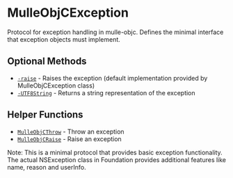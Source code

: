 # MulleObjCException

Protocol for exception handling in mulle-objc. Defines the minimal interface that exception objects must implement.

## Optional Methods

- [`-raise`](https://www.perplexity.ai/search?q=Please+create+some+detailed+API+documentation+for+the+method+raise+of+MulleObjCException+of+the+MulleObjC+project+https://github.com/mulle-objc/MulleObjC.+You+will+find+source+code+probably+at+https://github.com/mulle-objc/MulleObjC/blob/master/src/protocol/MulleObjCException.m+and+the+header+at+https://github.com/mulle-objc/MulleObjC/blob/master/src/protocol/MulleObjCException.h+and+there+may+also+be+tests+for+it+in+the+test/+folder) - Raises the exception (default implementation provided by MulleObjCException class)
- [`-UTF8String`](https://www.perplexity.ai/search?q=Please+create+some+detailed+API+documentation+for+the+method+UTF8String+of+MulleObjCException+of+the+MulleObjC+project+https://github.com/mulle-objc/MulleObjC.+You+will+find+source+code+probably+at+https://github.com/mulle-objc/MulleObjC/blob/master/src/protocol/MulleObjCException.m+and+the+header+at+https://github.com/mulle-objc/MulleObjC/blob/master/src/protocol/MulleObjCException.h+and+there+may+also+be+tests+for+it+in+the+test/+folder) - Returns a string representation of the exception

## Helper Functions

- [`MulleObjCThrow`](https://www.perplexity.ai/search?q=Please+create+some+detailed+API+documentation+for+the+function+MulleObjCThrow+of+the+MulleObjC+project+https://github.com/mulle-objc/MulleObjC.+You+will+find+source+code+probably+at+https://github.com/mulle-objc/MulleObjC/blob/master/src/protocol/MulleObjCException.m+and+the+header+at+https://github.com/mulle-objc/MulleObjC/blob/master/src/protocol/MulleObjCException.h+and+there+may+also+be+tests+for+it+in+the+test/+folder) - Throw an exception
- [`MulleObjCRaise`](https://www.perplexity.ai/search?q=Please+create+some+detailed+API+documentation+for+the+function+MulleObjCRaise+of+the+MulleObjC+project+https://github.com/mulle-objc/MulleObjC.+You+will+find+source+code+probably+at+https://github.com/mulle-objc/MulleObjC/blob/master/src/protocol/MulleObjCException.m+and+the+header+at+https://github.com/mulle-objc/MulleObjC/blob/master/src/protocol/MulleObjCException.h+and+there+may+also+be+tests+for+it+in+the+test/+folder) - Raise an exception

Note: This is a minimal protocol that provides basic exception functionality. The actual NSException class in Foundation provides additional features like name, reason and userInfo.
